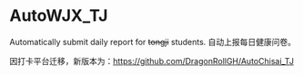 # AutoWJX_TJ
Automatically submit daily report for ~~tongji~~ students. 自动上报每日健康问卷。

因打卡平台迁移，新版本为：https://github.com/DragonRollGH/AutoChisai_TJ
